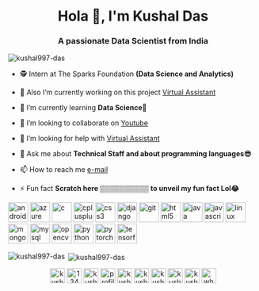 <h1 align="center">Hola 👋, I'm Kushal Das</h1>
<h3 align="center"> A passionate Data Scientist from India</h3>

<p align="left"> <img src="https://komarev.com/ghpvc/?username=kushal997-das" alt="kushal997-das" /> </p>

- 🕵 Intern at The Sparks Foundation **(Data Science and Analytics)**

- 🔭 Also I’m currently working on this project [Virtual Assistant](https://www.youtube.com/watch?v=Bp2790NCGqg&t=5s)

- 🌱 I’m currently learning **Data Science🤩**

- 👯 I’m looking to collaborate on [Youtube](https://www.youtube.com/channel/UCIHj6mNCMnSnmWLHOxzIESw?view_as=subscriber)

- 🤝 I’m looking for help with [Virtual Assistant](https://www.youtube.com/watch?v=Bp2790NCGqg&t=5s)

- 💬 Ask me about **Technical Staff and about programming languages😎**

- 📫 How to reach me [e-mail](daskushal980@gmail.com)

- ⚡ Fun fact **Scratch here ▒▒▒▒▒▒▒▒▒▒ to unveil my fun fact Lol😂**

<p align="left"><img src="https://devicons.github.io/devicon/devicon.git/icons/android/android-original-wordmark.svg" alt="android" width="40" height="40"/> <img src="https://www.vectorlogo.zone/logos/microsoft_azure/microsoft_azure-icon.svg" alt="azure" width="40" height="40"/> <img src="https://devicons.github.io/devicon/devicon.git/icons/c/c-original.svg" alt="c" width="40" height="40"/> <img src="https://devicons.github.io/devicon/devicon.git/icons/cplusplus/cplusplus-original.svg" alt="cplusplus" width="40" height="40"/> <img src="https://devicons.github.io/devicon/devicon.git/icons/css3/css3-original-wordmark.svg" alt="css3" width="40" height="40"/> <img src="https://devicons.github.io/devicon/devicon.git/icons/django/django-original.svg" alt="django" width="40" height="40"/> <img src="https://www.vectorlogo.zone/logos/git-scm/git-scm-icon.svg" alt="git" width="40" height="40"/> <img src="https://devicons.github.io/devicon/devicon.git/icons/html5/html5-original-wordmark.svg" alt="html5" width="40" height="40"/> <img src="https://devicons.github.io/devicon/devicon.git/icons/java/java-original-wordmark.svg" alt="java" width="40" height="40"/> <img src="https://devicons.github.io/devicon/devicon.git/icons/javascript/javascript-original.svg" alt="javascript" width="40" height="40"/> <img src="https://devicons.github.io/devicon/devicon.git/icons/linux/linux-original.svg" alt="linux" width="40" height="40"/> <img src="https://devicons.github.io/devicon/devicon.git/icons/mongodb/mongodb-original-wordmark.svg" alt="mongodb" width="40" height="40"/> <img src="https://devicons.github.io/devicon/devicon.git/icons/mysql/mysql-original-wordmark.svg" alt="mysql" width="40" height="40"/> <img src="https://www.vectorlogo.zone/logos/opencv/opencv-icon.svg" alt="opencv" width="40" height="40"/> <img src="https://devicons.github.io/devicon/devicon.git/icons/python/python-original.svg" alt="python" width="40" height="40"/> <img src="https://www.vectorlogo.zone/logos/pytorch/pytorch-icon.svg" alt="pytorch" width="40" height="40"/> <img src="https://www.vectorlogo.zone/logos/tensorflow/tensorflow-icon.svg" alt="tensorflow" width="40" height="40"/></p>

<p><img align="left" src="https://github-readme-stats.vercel.app/api/top-langs/?username=kushal997-das&layout=compact&hide=html" alt="kushal997-das" /></p>

<p>&nbsp;<img align="center" src="https://github-readme-stats.vercel.app/api?username=kushal997-das&show_icons=true&theme=radical" alt="kushal997-das" /></p>

<p align="center">
<a href="https://linkedin.com/in/kushal-das-7337421a9"target="blank" ><img align="center" src="https://cdn.jsdelivr.net/npm/simple-icons@3.0.1/icons/linkedin.svg" alt="kushal-das-7337421a9" height="30" width="30" /></a>
<a href="https://stackoverflow.com/users/13461431/kushal-das?tab=profile" target="blank"><img align="center" src="https://cdn.jsdelivr.net/npm/simple-icons@3.0.1/icons/stackoverflow.svg" alt="13461431/kushal-das?tab=profile" height="30" width="30" /></a>
<a href="https://kaggle.com/kushal123" target="blank"><img align="center" src="https://cdn.jsdelivr.net/npm/simple-icons@3.0.1/icons/kaggle.svg" alt="kushal123" height="30" width="30" /></a>
<a href="https://fb.com/profile.php?id=100025042010456" target="blank"><img align="center" src="https://cdn.jsdelivr.net/npm/simple-icons@3.0.1/icons/facebook.svg" alt="profile.php?id=100025042010456" height="30" width="30" /></a>
<a href="https://instagram.com/kushal_das07" target="blank"><img align="center" src="https://cdn.jsdelivr.net/npm/simple-icons@3.0.1/icons/instagram.svg" alt="kushal_das07" height="30" width="30" /></a>
<a href="https://www.youtube.com/channel/UCIHj6mNCMnSnmWLHOxzIESw?view_as=subscriber" target="blank"><img align="center" src="https://cdn.jsdelivr.net/npm/simple-icons@3.0.1/icons/youtube.svg" alt="kushal das" height="30" width="30" /></a>
<a href="https://www.hackerrank.com/daskushal980" target="blank"><img align="center" src="https://cdn.jsdelivr.net/npm/simple-icons@3.0.1/icons/hackerrank.svg" alt="kushal das" height="30" width="30" /></a>
<a href="https://auth.geeksforgeeks.org/user/daskushal980/todo-done/" target="blank"><img align="center" src="https://cdn.jsdelivr.net/npm/simple-icons@3.0.1/icons/geeksforgeeks.svg" alt="kushal das" height="30" width="30" /></a>
<a href="https://twitter.com/KushalD63268398" target="blank"><img align="center" src="https://cdn.jsdelivr.net/npm/simple-icons@3.0.1/icons/twitter.svg" alt="kushal Das" height="30" width="30" /></a>
<a href="https://wa.me/919476708884" target="blank"><img align="center" src="https://cdn.jsdelivr.net/npm/simple-icons@3.0.1/icons/whatsapp.svg" alt="whatsapp" height="30" width="30" /></a>
</p>


